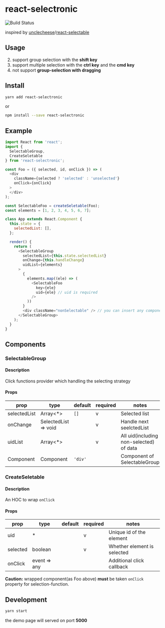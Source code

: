 # react-selectronic

![Build Status](https://circleci.com/gh/WendellLiu/react-selectronic.png?circle-token=6cb81d93caa745b04d31d9dbf5ff73e47a74b7ea)


inspired by [unclecheese](https://github.com/unclecheese)/[react-selectable](https://github.com/unclecheese/react-selectable)

## Usage
2. support group selection with the __shift key__
3. support multiple selection with the __ctrl key__ and the __cmd  key__
1. not support __group-selection with dragging__

## Install
```sh
yarn add react-selectronic
```

or

```sh
npm install --save react-selectronic
```

## Example

```js
import React from 'react';
import {
  SelectableGroup,
  CreateSeletable
} from 'react-selectronic';

const Foo = ({ selected, id, onClick }) => (
  <div
    className={selected ? 'selected' : 'unselected'}
    onClick={onClick}
  >
  </div>
);

const SelectableFoo = createSeletable(Foo);
const elements = [1, 2, 3, 4, 5, 6, 7];

class App extends React.Component {
  this.state = {
    selectedList: [],
  };

  render() {
    return (
      <SelectableGroup
        selectedList={this.state.selectedList}
        onChange={this.handleChange}
        uidList={elements}
      >
        {
          elements.map((ele) => (
            <SelectableFoo 
              key={ele} 
              uid={ele} // uid is required
            /> 
          ))
        }
        <div className="nonSelectable" /> // you can insert any component not selectable
      </SelectableGroup>
    );
  }
}

```

## Components

### SelectableGroup
#### Description
Click functions provider which handling the selecting strategy

#### Props

prop             | type     | default      | required | notes
-----------------|----------|--------------|----------|------
selectedList     | Array<*>   |     `[]`   |     v    |    Selected list
onChange         | SelectedList => void  | |     v    | Handle next seelctedList 
uidList          | Array<*>   |            |     v    | All uid(including non-selected) of data
Component          | Component   | `'div'` |          | Component of SelectableGroup


### CreateSeletable
#### Description
An HOC to wrap `onClick`

#### Props

prop             | type     | default    |   required  | notes
-----------------|----------|------------|-------------|---------
uid              | *        |            |     v       | Unique id of the element
selected         | boolean  |            |     v       | Whether element is selected
onClick          | event => any |        |             | Additional click callback 

**Caution:**
wrapped component(as Foo above) **must** be taken `onClick` property for selection-function.

## Development
```sh
yarn start
```

the demo page will served on port **5000**
